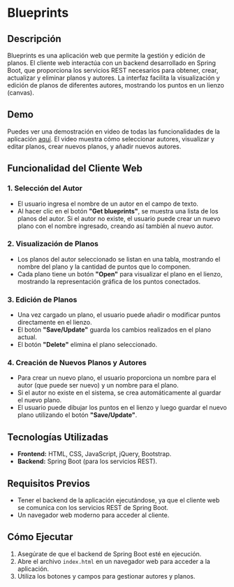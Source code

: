 # Blueprints

## Descripción
Blueprints es una aplicación web que permite la gestión y edición de planos. El cliente web interactúa con un backend desarrollado en Spring Boot, que proporciona los servicios REST necesarios para obtener, crear, actualizar y eliminar planos y autores. La interfaz facilita la visualización y edición de planos de diferentes autores, mostrando los puntos en un lienzo (canvas).

## Demo
Puedes ver una demostración en video de todas las funcionalidades de la aplicación [aquí](img/media/DEMO-APICLIENT.mp4). El video muestra cómo seleccionar autores, visualizar y editar planos, crear nuevos planos, y añadir nuevos autores.

## Funcionalidad del Cliente Web

### 1. Selección del Autor
- El usuario ingresa el nombre de un autor en el campo de texto.
- Al hacer clic en el botón **"Get blueprints"**, se muestra una lista de los planos del autor. Si el autor no existe, el usuario puede crear un nuevo plano con el nombre ingresado, creando así también al nuevo autor.

### 2. Visualización de Planos
- Los planos del autor seleccionado se listan en una tabla, mostrando el nombre del plano y la cantidad de puntos que lo componen.
- Cada plano tiene un botón **"Open"** para visualizar el plano en el lienzo, mostrando la representación gráfica de los puntos conectados.

### 3. Edición de Planos
- Una vez cargado un plano, el usuario puede añadir o modificar puntos directamente en el lienzo.
- El botón **"Save/Update"** guarda los cambios realizados en el plano actual.
- El botón **"Delete"** elimina el plano seleccionado.

### 4. Creación de Nuevos Planos y Autores
- Para crear un nuevo plano, el usuario proporciona un nombre para el autor (que puede ser nuevo) y un nombre para el plano.
- Si el autor no existe en el sistema, se crea automáticamente al guardar el nuevo plano.
- El usuario puede dibujar los puntos en el lienzo y luego guardar el nuevo plano utilizando el botón **"Save/Update"**.

## Tecnologías Utilizadas
- **Frontend:** HTML, CSS, JavaScript, jQuery, Bootstrap.
- **Backend:** Spring Boot (para los servicios REST).

## Requisitos Previos
- Tener el backend de la aplicación ejecutándose, ya que el cliente web se comunica con los servicios REST de Spring Boot.
- Un navegador web moderno para acceder al cliente.

## Cómo Ejecutar
1. Asegúrate de que el backend de Spring Boot esté en ejecución.
2. Abre el archivo `index.html` en un navegador web para acceder a la aplicación.
3. Utiliza los botones y campos para gestionar autores y planos.

